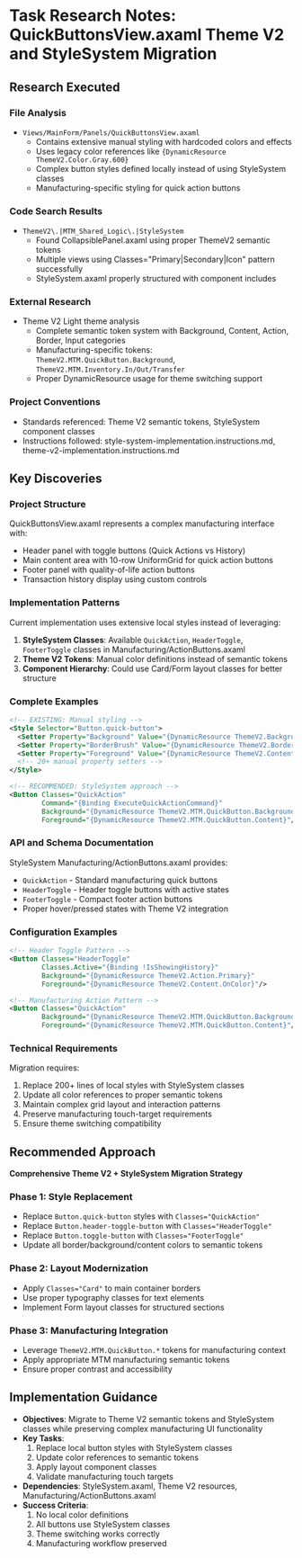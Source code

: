 <!-- markdownlint-disable-file -->
# Task Research Notes: QuickButtonsView.axaml Theme V2 and StyleSystem Migration

## Research Executed

### File Analysis
- `Views/MainForm/Panels/QuickButtonsView.axaml`
  - Contains extensive manual styling with hardcoded colors and effects
  - Uses legacy color references like `{DynamicResource ThemeV2.Color.Gray.600}`
  - Complex button styles defined locally instead of using StyleSystem classes
  - Manufacturing-specific styling for quick action buttons

### Code Search Results
- `ThemeV2\.|MTM_Shared_Logic\.|StyleSystem`
  - Found CollapsiblePanel.axaml using proper ThemeV2 semantic tokens
  - Multiple views using Classes="Primary|Secondary|Icon" pattern successfully
  - StyleSystem.axaml properly structured with component includes

### External Research
- Theme V2 Light theme analysis
  - Complete semantic token system with Background, Content, Action, Border, Input categories
  - Manufacturing-specific tokens: `ThemeV2.MTM.QuickButton.Background`, `ThemeV2.MTM.Inventory.In/Out/Transfer`
  - Proper DynamicResource usage for theme switching support

### Project Conventions
- Standards referenced: Theme V2 semantic tokens, StyleSystem component classes
- Instructions followed: style-system-implementation.instructions.md, theme-v2-implementation.instructions.md

## Key Discoveries

### Project Structure
QuickButtonsView.axaml represents a complex manufacturing interface with:
- Header panel with toggle buttons (Quick Actions vs History)
- Main content area with 10-row UniformGrid for quick action buttons
- Footer panel with quality-of-life action buttons
- Transaction history display using custom controls

### Implementation Patterns
Current implementation uses extensive local styles instead of leveraging:
1. **StyleSystem Classes**: Available `QuickAction`, `HeaderToggle`, `FooterToggle` classes in Manufacturing/ActionButtons.axaml
2. **Theme V2 Tokens**: Manual color definitions instead of semantic tokens
3. **Component Hierarchy**: Could use Card/Form layout classes for better structure

### Complete Examples
```xml
<!-- EXISTING: Manual styling -->
<Style Selector="Button.quick-button">
  <Setter Property="Background" Value="{DynamicResource ThemeV2.Background.Card}"/>
  <Setter Property="BorderBrush" Value="{DynamicResource ThemeV2.Border.Default}"/>
  <Setter Property="Foreground" Value="{DynamicResource ThemeV2.Content.Primary}"/>
  <!-- 20+ manual property setters -->
</Style>

<!-- RECOMMENDED: StyleSystem approach -->
<Button Classes="QuickAction"
        Command="{Binding ExecuteQuickActionCommand}"
        Background="{DynamicResource ThemeV2.MTM.QuickButton.Background}"
        Foreground="{DynamicResource ThemeV2.MTM.QuickButton.Content}"/>
```

### API and Schema Documentation
StyleSystem Manufacturing/ActionButtons.axaml provides:
- `QuickAction` - Standard manufacturing quick buttons
- `HeaderToggle` - Header toggle buttons with active states
- `FooterToggle` - Compact footer action buttons
- Proper hover/pressed states with Theme V2 integration

### Configuration Examples
```xml
<!-- Header Toggle Pattern -->
<Button Classes="HeaderToggle"
        Classes.Active="{Binding !IsShowingHistory}"
        Background="{DynamicResource ThemeV2.Action.Primary}"
        Foreground="{DynamicResource ThemeV2.Content.OnColor}"/>

<!-- Manufacturing Action Pattern -->
<Button Classes="QuickAction"
        Background="{DynamicResource ThemeV2.MTM.QuickButton.Background}"
        Foreground="{DynamicResource ThemeV2.MTM.QuickButton.Content}"/>
```

### Technical Requirements
Migration requires:
1. Replace 200+ lines of local styles with StyleSystem classes
2. Update all color references to proper semantic tokens
3. Maintain complex grid layout and interaction patterns
4. Preserve manufacturing touch-target requirements
5. Ensure theme switching compatibility

## Recommended Approach

**Comprehensive Theme V2 + StyleSystem Migration Strategy**

### Phase 1: Style Replacement
- Replace `Button.quick-button` styles with `Classes="QuickAction"`
- Replace `Button.header-toggle-button` with `Classes="HeaderToggle"`
- Replace `Button.toggle-button` with `Classes="FooterToggle"`
- Update all border/background/content colors to semantic tokens

### Phase 2: Layout Modernization
- Apply `Classes="Card"` to main container borders
- Use proper typography classes for text elements
- Implement Form layout classes for structured sections

### Phase 3: Manufacturing Integration
- Leverage `ThemeV2.MTM.QuickButton.*` tokens for manufacturing context
- Apply appropriate MTM manufacturing semantic tokens
- Ensure proper contrast and accessibility

## Implementation Guidance
- **Objectives**: Migrate to Theme V2 semantic tokens and StyleSystem classes while preserving complex manufacturing UI functionality
- **Key Tasks**: 
  1. Replace local button styles with StyleSystem classes
  2. Update color references to semantic tokens
  3. Apply layout component classes
  4. Validate manufacturing touch targets
- **Dependencies**: StyleSystem.axaml, Theme V2 resources, Manufacturing/ActionButtons.axaml
- **Success Criteria**: 
  1. No local color definitions
  2. All buttons use StyleSystem classes
  3. Theme switching works correctly
  4. Manufacturing workflow preserved
